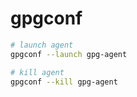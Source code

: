 # gpgconf

```sh
# launch agent
gpgconf --launch gpg-agent

# kill agent
gpgconf --kill gpg-agent
```
